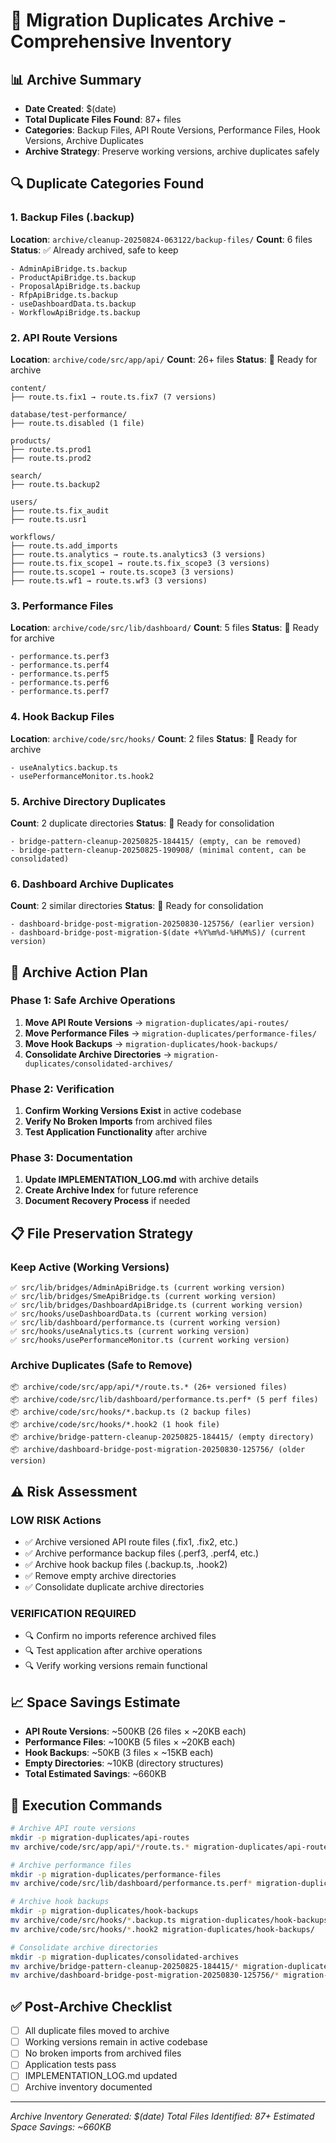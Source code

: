 # 📁 Migration Duplicates Archive - Comprehensive Inventory

## 📊 **Archive Summary**
- **Date Created**: $(date)
- **Total Duplicate Files Found**: 87+ files
- **Categories**: Backup Files, API Route Versions, Performance Files, Hook Versions, Archive Duplicates
- **Archive Strategy**: Preserve working versions, archive duplicates safely

## 🔍 **Duplicate Categories Found**

### **1. Backup Files (.backup)**
**Location**: `archive/cleanup-20250824-063122/backup-files/`
**Count**: 6 files
**Status**: ✅ Already archived, safe to keep
```
- AdminApiBridge.ts.backup
- ProductApiBridge.ts.backup
- ProposalApiBridge.ts.backup
- RfpApiBridge.ts.backup
- useDashboardData.ts.backup
- WorkflowApiBridge.ts.backup
```

### **2. API Route Versions**
**Location**: `archive/code/src/app/api/`
**Count**: 26+ files
**Status**: 🔄 Ready for archive
```
content/
├── route.ts.fix1 → route.ts.fix7 (7 versions)

database/test-performance/
├── route.ts.disabled (1 file)

products/
├── route.ts.prod1
├── route.ts.prod2

search/
├── route.ts.backup2

users/
├── route.ts.fix_audit
├── route.ts.usr1

workflows/
├── route.ts.add_imports
├── route.ts.analytics → route.ts.analytics3 (3 versions)
├── route.ts.fix_scope1 → route.ts.fix_scope3 (3 versions)
├── route.ts.scope1 → route.ts.scope3 (3 versions)
├── route.ts.wf1 → route.ts.wf3 (3 versions)
```

### **3. Performance Files**
**Location**: `archive/code/src/lib/dashboard/`
**Count**: 5 files
**Status**: 🔄 Ready for archive
```
- performance.ts.perf3
- performance.ts.perf4
- performance.ts.perf5
- performance.ts.perf6
- performance.ts.perf7
```

### **4. Hook Backup Files**
**Location**: `archive/code/src/hooks/`
**Count**: 2 files
**Status**: 🔄 Ready for archive
```
- useAnalytics.backup.ts
- usePerformanceMonitor.ts.hook2
```

### **5. Archive Directory Duplicates**
**Count**: 2 duplicate directories
**Status**: 🔄 Ready for consolidation
```
- bridge-pattern-cleanup-20250825-184415/ (empty, can be removed)
- bridge-pattern-cleanup-20250825-190908/ (minimal content, can be consolidated)
```

### **6. Dashboard Archive Duplicates**
**Count**: 2 similar directories
**Status**: 🔄 Ready for consolidation
```
- dashboard-bridge-post-migration-20250830-125756/ (earlier version)
- dashboard-bridge-post-migration-$(date +%Y%m%d-%H%M%S)/ (current version)
```

## 🎯 **Archive Action Plan**

### **Phase 1: Safe Archive Operations**
1. **Move API Route Versions** → `migration-duplicates/api-routes/`
2. **Move Performance Files** → `migration-duplicates/performance-files/`
3. **Move Hook Backups** → `migration-duplicates/hook-backups/`
4. **Consolidate Archive Directories** → `migration-duplicates/consolidated-archives/`

### **Phase 2: Verification**
1. **Confirm Working Versions Exist** in active codebase
2. **Verify No Broken Imports** from archived files
3. **Test Application Functionality** after archive

### **Phase 3: Documentation**
1. **Update IMPLEMENTATION_LOG.md** with archive details
2. **Create Archive Index** for future reference
3. **Document Recovery Process** if needed

## 📋 **File Preservation Strategy**

### **Keep Active (Working Versions)**
```
✅ src/lib/bridges/AdminApiBridge.ts (current working version)
✅ src/lib/bridges/SmeApiBridge.ts (current working version)
✅ src/lib/bridges/DashboardApiBridge.ts (current working version)
✅ src/hooks/useDashboardData.ts (current working version)
✅ src/lib/dashboard/performance.ts (current working version)
✅ src/hooks/useAnalytics.ts (current working version)
✅ src/hooks/usePerformanceMonitor.ts (current working version)
```

### **Archive Duplicates (Safe to Remove)**
```
📦 archive/code/src/app/api/*/route.ts.* (26+ versioned files)
📦 archive/code/src/lib/dashboard/performance.ts.perf* (5 perf files)
📦 archive/code/src/hooks/*.backup.ts (2 backup files)
📦 archive/code/src/hooks/*.hook2 (1 hook file)
📦 archive/bridge-pattern-cleanup-20250825-184415/ (empty directory)
📦 archive/dashboard-bridge-post-migration-20250830-125756/ (older version)
```

## ⚠️ **Risk Assessment**

### **LOW RISK Actions**
- ✅ Archive versioned API route files (.fix1, .fix2, etc.)
- ✅ Archive performance backup files (.perf3, .perf4, etc.)
- ✅ Archive hook backup files (.backup.ts, .hook2)
- ✅ Remove empty archive directories
- ✅ Consolidate duplicate archive directories

### **VERIFICATION REQUIRED**
- 🔍 Confirm no imports reference archived files
- 🔍 Test application after archive operations
- 🔍 Verify working versions remain functional

## 📈 **Space Savings Estimate**
- **API Route Versions**: ~500KB (26 files × ~20KB each)
- **Performance Files**: ~100KB (5 files × ~20KB each)
- **Hook Backups**: ~50KB (3 files × ~15KB each)
- **Empty Directories**: ~10KB (directory structures)
- **Total Estimated Savings**: ~660KB

## 🎯 **Execution Commands**

```bash
# Archive API route versions
mkdir -p migration-duplicates/api-routes
mv archive/code/src/app/api/*/route.ts.* migration-duplicates/api-routes/

# Archive performance files
mkdir -p migration-duplicates/performance-files
mv archive/code/src/lib/dashboard/performance.ts.perf* migration-duplicates/performance-files/

# Archive hook backups
mkdir -p migration-duplicates/hook-backups
mv archive/code/src/hooks/*.backup.ts migration-duplicates/hook-backups/
mv archive/code/src/hooks/*.hook2 migration-duplicates/hook-backups/

# Consolidate archive directories
mkdir -p migration-duplicates/consolidated-archives
mv archive/bridge-pattern-cleanup-20250825-184415/* migration-duplicates/consolidated-archives/ 2>/dev/null || true
mv archive/dashboard-bridge-post-migration-20250830-125756/* migration-duplicates/consolidated-archives/ 2>/dev/null || true
```

## ✅ **Post-Archive Checklist**

- [ ] All duplicate files moved to archive
- [ ] Working versions remain in active codebase
- [ ] No broken imports from archived files
- [ ] Application tests pass
- [ ] IMPLEMENTATION_LOG.md updated
- [ ] Archive inventory documented

---

*Archive Inventory Generated: $(date)*
*Total Files Identified: 87+*
*Estimated Space Savings: ~660KB*
